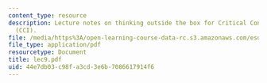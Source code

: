 ```yaml
---
content_type: resource
description: Lecture notes on thinking outside the box for Critical Contemporary Issues
  (CCI).
file: /media/https%3A/open-learning-course-data-rc.s3.amazonaws.com/esd-04j-frameworks-and-models-in-engineering-systems-engineering-system-design-spring-2007/44e7db03c98fa3cd3e6b7086617914f6_lec9.pdf
file_type: application/pdf
resourcetype: Document
title: lec9.pdf
uid: 44e7db03-c98f-a3cd-3e6b-7086617914f6
---
```

